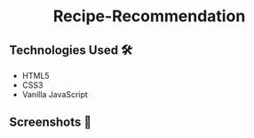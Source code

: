<h1 align="center">Recipe-Recommendation</h1>

<h2>Technologies Used 🛠</h2>

- HTML5
- CSS3
- Vanilla JavaScript

<h2>Screenshots 📸</h2>
